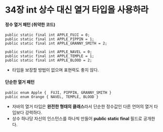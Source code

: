 # 34장 int 상수 대신 열거 타입을 사용하라
#### 정수 열거 패턴 (취약한 코드)
```
public static final int APPLE_FUJI = 0;
public static final int APPLE_PIPPIN = 1;
public static final int APPLE_GRANNY_SMITH = 2;

public static final int APPLE_NAVEL = 0;
public static final int APPLE_TEMPLE = 1;
public static final int APPLE_BLOOD = 2;
```
* 타입을 보장할 방법이 없으며 표현력도 좋지 않다.

#### 단순한 열거 패턴
```
public enum Apple {  FUJI, PIPPIN, GRANNY_SMITH }
public enum Orange { NAVEL, TEMPLE, BLOOD }
```
* 자바의 열거 타입은 **완전한 형태의 클래스**라서 단순한 정수값인 다른 언어의 열거 타입보다 강력하다.
* 상수 하나당 자신의 인스턴스를 하나씩 만들어 **public static final** 필드로 공개한다.
